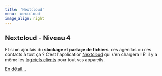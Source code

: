 ```yaml
---
title: 'Nextcloud'
menu: 'Nextcloud'
image_align: right
---
```


## **Nextcloud** - Niveau 4

Et si on ajoutais du **stockage et partage de fichiers**, des agendas ou des contacts à tout ça ?  C'est l'application [Nextcloud](https://fr.wikipedia.org/wiki/Nextcloud) qui s'en chargera ! Et il y a même les [logiciels clients](https://nextcloud.com/install/#install-clients) pour tout vos appareils.

[En détail...](/brique/nextcloud_detail?classes=btn,btn-primary,btn-lg)